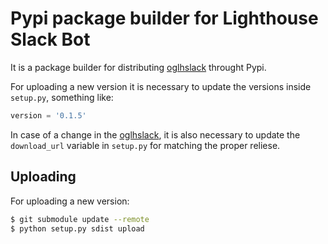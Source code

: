 # Pypi package builder for Lighthouse Slack Bot

It is a package builder for distributing [oglhslack](https://github.com/opengeardev/oglhslack) throught Pypi.

For uploading a new version it is necessary to update the versions inside `setup.py`, something like:

```python
version = '0.1.5'
```

In case of a change in the [oglhslack](https://github.com/opengeardev/oglhslack), it is also necessary to update the `download_url` variable in `setup.py` for matching the proper reliese.

## Uploading

For uploading a new version:

```bash
$ git submodule update --remote
$ python setup.py sdist upload
```
